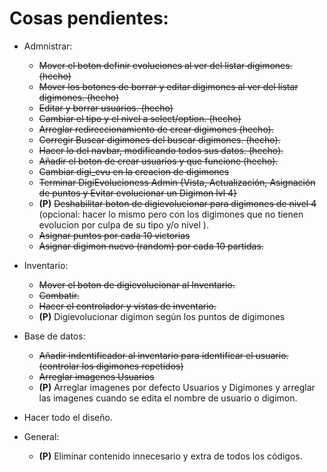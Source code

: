 # Cosas pendientes:

- Admnistrar:
    - ~~Mover el boton definir evoluciones al ver del listar digimones. (hecho)~~
    - ~~Mover los botones de borrar y editar digimones al ver del listar digimones. (hecho)~~
    - ~~Editar y borrar usuarios. (hecho)~~
    - ~~Cambiar el tipo y el nivel a select/option. (hecho)~~
    - ~~Arreglar redireccionamiento de crear digimones (hecho).~~
    - ~~Corregir Buscar digimones del buscar digimones. (hecho).~~
    - ~~Hacer lo del navbar, modificando todos sus datos. (hecho).~~
    - ~~Añadir el boton de crear usuarios y que funcione (hecho).~~
    - ~~Cambiar digi_evu en la creacion de digimones~~
    - ~~Terminar DigiEvolucioness Admin {Vista, Actualización, Asignación de puntos y Evitar evolucionar un Digimon lvl 4}~~
    - **(P)** ~~Deshabilitar boton de digievolucionar para digimones de nivel 4~~ (opcional: hacer lo mismo pero con los digimones que no tienen evolucion por culpa de su tipo y/o nivel ).
    - ~~Asignar puntos por cada 10 victorias~~
    - ~~Asignar digimon nuevo (random) por cada 10 partidas.~~ 

- Inventario:
    - ~~Mover el boton de digievolucionar al Inventario.~~
    - ~~Combatir.~~
    - ~~Hacer el controlador y vistas de inventario.~~
    - **(P)** Digievolucionar digimon según los puntos de digimones

- Base de datos:
    - ~~Añadir indentificador al inventario para identificar el usuario. (controlar los digimones repetidos)~~
    - ~~Arreglar imagenes Usuarios~~
    - **(P)** Arreglar imagenes por defecto Usuarios y Digimones y arreglar las imagenes cuando se edita el nombre de usuario o digimon.

- Hacer todo el diseño.

- General:
    - **(P)** Eliminar contenido innecesario y extra de todos los códigos.